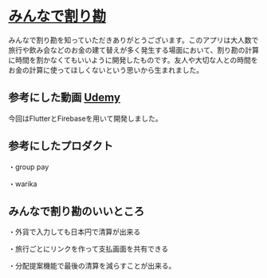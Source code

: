 # [みんなで割り勘](https://waritate.netlify.app/)
みんなで割り勘を知っていただきありがとうございます。このアプリは大人数で旅行や飲み会などのお金の建て替えが多く発生する場面において、割り勘の計算に時間を割かなくてもいいように開発したものです。友人や大切な人との時間をお金の計算に使ってほしくないという思いから生まれました。

## 参考にした動画 [Udemy](https://ibmcsr.udemy.com/course/flutter_starter/learn/lecture/32380704#overview)
今回はFlutterとFirebaseを用いて開発しました。
## 参考にしたプロダクト
・group pay

・warika
## みんなで割り勘のいいところ
・外貨で入力しても日本円で清算が出来る

・旅行ごとにリンクを作って支払画面を共有できる

・分配提案機能で最後の清算を減らすことが出来る。


